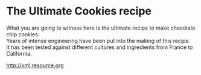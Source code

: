 # The Ultimate Cookies recipe

What you are going to witness here is the ultimate recipe to make chocolate chip cookies.  
Years of intense engineering have been put into the making of this recipe.  
It has been tested against different cultures and ingredients from France to California.



http://xml.resource.org